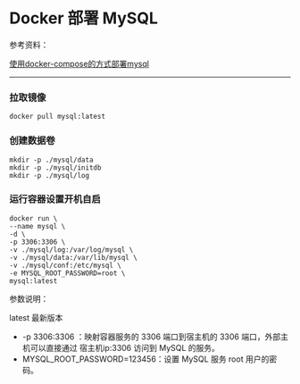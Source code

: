 # Docker 部署 MySQL

参考资料：

[使用docker-compose的方式部署mysql](https://zhuanlan.zhihu.com/p/384330120)

---

### 拉取镜像

```shell
docker pull mysql:latest
```

### 创建数据卷

```shell
mkdir -p ./mysql/data
mkdir -p ./mysql/initdb
mkdir -p ./mysql/log
```

### 运行容器设置开机自启

```shell
docker run \
--name mysql \
-d \
-p 3306:3306 \
-v ./mysql/log:/var/log/mysql \
-v ./mysql/data:/var/lib/mysql \
-v ./mysql/conf:/etc/mysql \
-e MYSQL_ROOT_PASSWORD=root \
mysql:latest
```

参数说明：

latest 最新版本

* -p 3306:3306 ：映射容器服务的 3306 端口到宿主机的 3306 端口，外部主机可以直接通过 宿主机ip:3306 访问到 MySQL 的服务。
* MYSQL_ROOT_PASSWORD=123456：设置 MySQL 服务 root 用户的密码。

‍

‍

‍

‍
